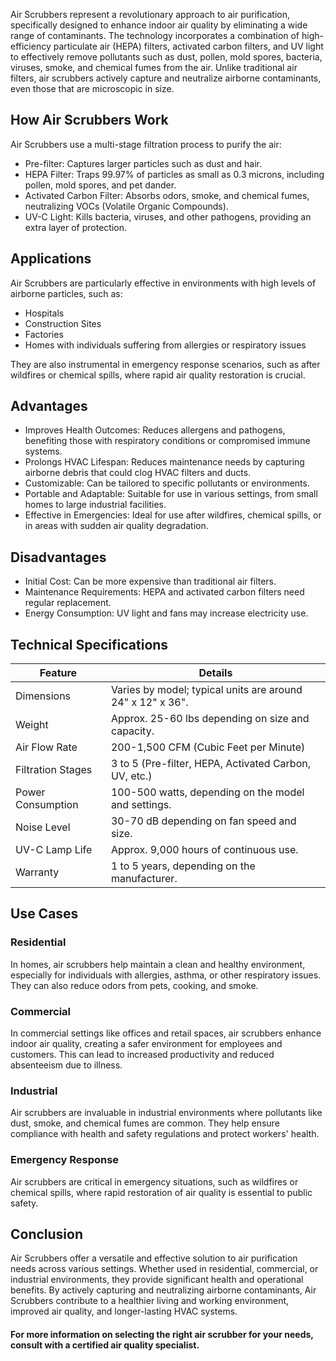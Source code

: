 <div>
  <div id="desc">
    <p>
      Air Scrubbers represent a revolutionary approach to air purification, specifically designed to enhance indoor air quality by eliminating a wide range of contaminants. The technology incorporates a combination of high-efficiency particulate air (HEPA) filters, activated carbon filters, and UV light to effectively remove pollutants such as dust, pollen, mold spores, bacteria, viruses, smoke, and chemical fumes from the air. Unlike traditional air filters, air scrubbers actively capture and neutralize airborne contaminants, even those that are microscopic in size.
    </p>
  </div>
  <h2>How Air Scrubbers Work</h2>
  <p>Air Scrubbers use a multi-stage filtration process to purify the air:</p>
  <ul>
    <li><span>Pre-filter:</span> Captures larger particles such as dust and hair.</li>
    <li><span>HEPA Filter:</span> Traps 99.97% of particles as small as 0.3 microns, including pollen, mold spores, and pet dander.</li>
    <li><span>Activated Carbon Filter:</span> Absorbs odors, smoke, and chemical fumes, neutralizing VOCs (Volatile Organic Compounds).</li>
    <li><span>UV-C Light:</span> Kills bacteria, viruses, and other pathogens, providing an extra layer of protection.</li>
  </ul>

  <h2>Applications</h2>
  <p>Air Scrubbers are particularly effective in environments with high levels of airborne particles, such as:</p>
  <ul>
    <li>Hospitals</li>
    <li>Construction Sites</li>
    <li>Factories</li>
    <li>Homes with individuals suffering from allergies or respiratory issues</li>
  </ul>
  <p>They are also instrumental in emergency response scenarios, such as after wildfires or chemical spills, where rapid air quality restoration is crucial.</p>

  <h2>Advantages</h2>
  <ul>
    <li><span>Improves Health Outcomes:</span> Reduces allergens and pathogens, benefiting those with respiratory conditions or compromised immune systems.</li>
    <li><span>Prolongs HVAC Lifespan:</span> Reduces maintenance needs by capturing airborne debris that could clog HVAC filters and ducts.</li>
    <li><span>Customizable:</span> Can be tailored to specific pollutants or environments.</li>
    <li><span>Portable and Adaptable:</span> Suitable for use in various settings, from small homes to large industrial facilities.</li>
    <li><span>Effective in Emergencies:</span> Ideal for use after wildfires, chemical spills, or in areas with sudden air quality degradation.</li>
  </ul>

  <h2>Disadvantages</h2>
  <ul>
    <li><span>Initial Cost:</span> Can be more expensive than traditional air filters.</li>
    <li><span>Maintenance Requirements:</span> HEPA and activated carbon filters need regular replacement.</li>
    <li><span>Energy Consumption:</span> UV light and fans may increase electricity use.</li>
  </ul>

  <h2>Technical Specifications</h2>
  <table>
    <thead>
      <tr>
        <th>Feature</th>
        <th>Details</th>
      </tr>
    </thead>
    <tbody>
      <tr>
        <td><span>Dimensions</span></td>
        <td>Varies by model; typical units are around 24" x 12" x 36".</td>
      </tr>
      <tr>
        <td><span>Weight</span></td>
        <td>Approx. 25-60 lbs depending on size and capacity.</td>
      </tr>
      <tr>
        <td><span>Air Flow Rate</span></td>
        <td>200-1,500 CFM (Cubic Feet per Minute)</td>
      </tr>
      <tr>
        <td><span>Filtration Stages</span></td>
        <td>3 to 5 (Pre-filter, HEPA, Activated Carbon, UV, etc.)</td>
      </tr>
      <tr>
        <td><span>Power Consumption</span></td>
        <td>100-500 watts, depending on the model and settings.</td>
      </tr>
      <tr>
        <td><span>Noise Level</span></td>
        <td>30-70 dB depending on fan speed and size.</td>
      </tr>
      <tr>
        <td><span>UV-C Lamp Life</span></td>
        <td>Approx. 9,000 hours of continuous use.</td>
      </tr>
      <tr>
        <td><span>Warranty</span></td>
        <td>1 to 5 years, depending on the manufacturer.</td>
      </tr>
    </tbody>
  </table>

  <h2>Use Cases</h2>

  <h3>Residential</h3>
  <p>In homes, air scrubbers help maintain a clean and healthy environment, especially for individuals with allergies, asthma, or other respiratory issues. They can also reduce odors from pets, cooking, and smoke.</p>

  <h3>Commercial</h3>
  <p>In commercial settings like offices and retail spaces, air scrubbers enhance indoor air quality, creating a safer environment for employees and customers. This can lead to increased productivity and reduced absenteeism due to illness.</p>

  <h3>Industrial</h3>
  <p>Air scrubbers are invaluable in industrial environments where pollutants like dust, smoke, and chemical fumes are common. They help ensure compliance with health and safety regulations and protect workers' health.</p>

  <h3>Emergency Response</h3>
  <p>Air scrubbers are critical in emergency situations, such as wildfires or chemical spills, where rapid restoration of air quality is essential to public safety.</p>

  <h2>Conclusion</h2>
  <p>Air Scrubbers offer a versatile and effective solution to air purification needs across various settings. Whether used in residential, commercial, or industrial environments, they provide significant health and operational benefits. By actively capturing and neutralizing airborne contaminants, Air Scrubbers contribute to a healthier living and working environment, improved air quality, and longer-lasting HVAC systems.</p>

  <h4>For more information on selecting the right air scrubber for your needs, consult with a certified air quality specialist.</h4>
</div>
